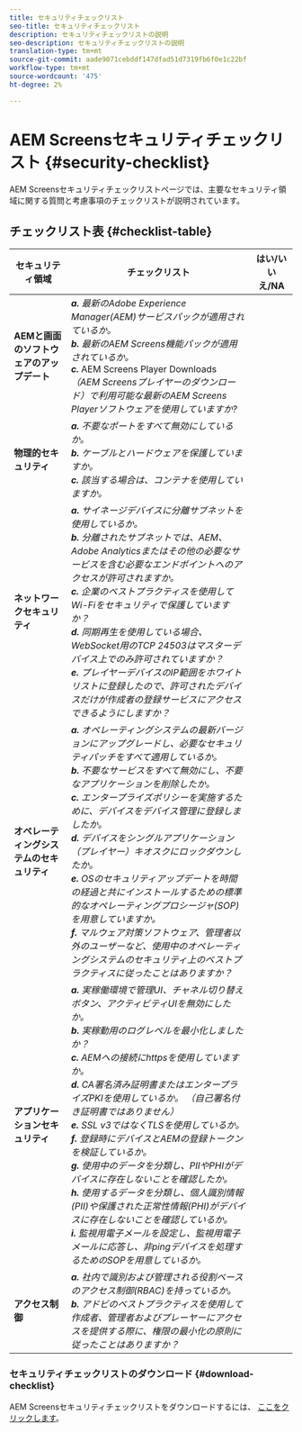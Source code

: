 ```yaml
---
title: セキュリティチェックリスト
seo-title: セキュリティチェックリスト
description: セキュリティチェックリストの説明
seo-description: セキュリティチェックリストの説明
translation-type: tm+mt
source-git-commit: aade9071cebddf147dfad51d7319fb6f0e1c22bf
workflow-type: tm+mt
source-wordcount: '475'
ht-degree: 2%

---
```



# AEM Screensセキュリティチェックリスト  {#security-checklist}

AEM Screensセキュリティチェックリストページでは、主要なセキュリティ領域に関する質問と考慮事項のチェックリストが説明されています。

## チェックリスト表 {#checklist-table}

| **セキュリティ領域** | **チェックリスト** | **はい/いいえ/NA** |
|---|---|---|
| **AEMと画面のソフトウェアのアップデート** | ***a.*** *最新のAdobe Experience Manager(AEM)サービスパックが適用されているか。* <br>***b.*** *最新のAEM Screens機能パックが適用されているか。*<br>***c.*** AEM Screens Player Downloads *（AEM Screensプレイヤーのダウンロード）で利用可能な最新のAEM Screens Playerソフトウェアを使用していますか[](https://download.macromedia.com/screens/)?* |
| **物理的セキュリティ** | ***a.*** *不要なポートをすべて無効にしているか。* <br>***b.*** *ケーブルとハードウェアを保護していますか。*<br>***c.*** *該当する場合は、コンテナを使用していますか。* |
| **ネットワークセキュリティ** | ***a.*** *サイネージデバイスに分離サブネットを使用しているか。* <br>***b.*** *分離されたサブネットでは、AEM、Adobe Analyticsまたはその他の必要なサービスを含む必要なエンドポイントへのアクセスが許可されますか。*<br>***c.*** *企業のベストプラクティスを使用してWi-Fiをセキュリティで保護していますか？* <br>***d.*** *同期再生を使用している場合、WebSocket用のTCP 24503はマスターデバイス上でのみ許可されていますか？*<br>***e.*** *プレイヤーデバイスのIP範囲をホワイトリストに登録したので、許可されたデバイスだけが作成者の登録サービスにアクセスできるようにしますか？* |
| **オペレーティングシステムのセキュリティ** | ***a.*** *オペレーティングシステムの最新バージョンにアップグレードし、必要なセキュリティパッチをすべて適用しているか。* <br>***b.*** *不要なサービスをすべて無効にし、不要なアプリケーションを削除したか。*<br>***c.*** *エンタープライズポリシーを実施するために、デバイスをデバイス管理に登録しましたか。* <br>***d.*** *デバイスをシングルアプリケーション（プレイヤー）キオスクにロックダウンしたか。*<br>***e.*** *OSのセキュリティアップデートを時間の経過と共にインストールするための標準的なオペレーティングプロシージャ(SOP)を用意していますか。*<br>***f.*** *マルウェア対策ソフトウェア、管理者以外のユーザーなど、使用中のオペレーティングシステムのセキュリティ上のベストプラクティスに従ったことはありますか？* |
| **アプリケーションセキュリティ** | ***a.*** *実稼働環境で管理UI、チャネル切り替えボタン、アクティビティUIを無効にしたか。* <br>***b.*** *実稼動用のログレベルを最小化しましたか？*<br>***c.*** *AEMへの接続にhttpsを使用していますか。* <br>***d.*** *CA署名済み証明書またはエンタープライズPKIを使用しているか。 （自己署名付き証明書ではありません）*<br>***e.*** *SSL v3ではなくTLSを使用しているか。*<br>***f.*** *登録時にデバイスとAEMの登録トークンを検証しているか。*<br> ***g.*** *使用中のデータを分類し、PIIやPHIがデバイスに存在しないことを確認したか。*<br> ***h.*** *使用するデータを分類し、個人識別情報(PII)や保護された正常性情報(PHI)がデバイスに存在しないことを確認しているか。*<br> ***i.*** *監視用電子メールを設定し、監視用電子メールに応答し、非pingデバイスを処理するためのSOPを用意しているか。* |
| **アクセス制御** | ***a.*** *社内で識別および管理される役割ベースのアクセス制御(RBAC)を持っているか。* <br>***b.*** *アドビのベストプラクティスを使用して作成者、管理者およびプレーヤーにアクセスを提供する際に、権限の最小化の原則に従ったことはありますか？* |

### セキュリティチェックリストのダウンロード {#download-checklist}

AEM Screensセキュリティチェックリストをダウンロードするには、 [ここをクリックします](/help/user-guide/assets/Screens-Security-Checklist.pdf)。



